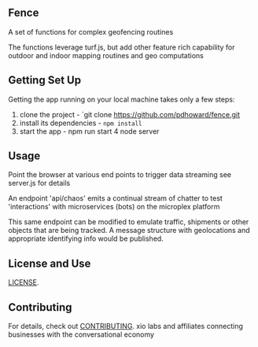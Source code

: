 
## Fence

A set of functions for complex geofencing routines

The functions leverage turf.js, but add other feature rich capability for outdoor and indoor mapping routines and geo computations

## Getting Set Up

Getting the app running on your local machine takes only a few steps:

1. clone the project - `git clone https://github.com/pdhoward/fence.git
2. install its dependencies - `npm install`
3. start the app - npm run start
4 node server

## Usage
Point the browser at various end points to trigger data streaming
see server.js for details

An endpoint 'api/chaos' emits a continual stream of chatter to test 'interactions' with microservices (bots) on the microplex platform

This same endpoint can be modified to emulate traffic, shipments or other objects that are being tracked. A message structure with geolocations and appropriate identifying info would be
published. 

## License and Use
 [LICENSE](LICENSE.txt).

## Contributing

For details, check out [CONTRIBUTING](CONTRIBUTING.md).
xio labs and affiliates
connecting businesses with the conversational economy
